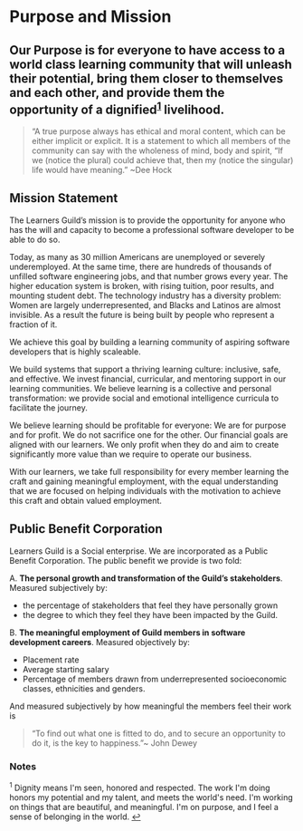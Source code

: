 # Purpose and Mission

## Our Purpose is for everyone to have access to a world class learning community that will unleash their potential, bring them closer to themselves and each other, and provide them the opportunity of a dignified<sup name="a1">[1](#f1)</sup> livelihood. 

> “A true purpose always has ethical and moral content, which can be either implicit or explicit. It is a statement to which all members of the community can say with the wholeness of mind, body and spirit, “If we (notice the plural) could achieve that, then my (notice the singular) life would have meaning.” ~Dee Hock


## Mission Statement

The Learners Guild’s mission is to provide the opportunity for anyone who has the will and capacity to become a professional software developer to be able to do so. 

Today, as many as 30 million Americans are unemployed or severely underemployed. At the same time, there are hundreds of thousands of unfilled software engineering jobs, and that number grows every year. 
The  higher education system is broken, with rising tuition, poor results, and mounting student debt. 
The technology industry has a diversity problem: Women are largely underrepresented, and Blacks and Latinos are almost invisible. As a result the future is being built by people who represent a fraction of it. 

We achieve this goal by building a learning community of aspiring software developers that is highly scaleable. 

We build systems that support a thriving learning culture: inclusive, safe, and effective. We invest financial, curricular, and mentoring support in our learning communities. We believe learning is a collective and personal transformation: we provide social and emotional intelligence curricula to facilitate the journey.

We believe learning should be profitable for everyone: We are for purpose and for profit. We do not sacrifice one for the other. Our financial goals are aligned with our learners. We only profit when they do and aim to create significantly more value than we require to operate our business. 

With our learners, we take full responsibility for every member learning the craft and gaining meaningful employment, with the equal understanding that we are focused on helping individuals with the motivation to achieve this craft and obtain valued employment. 

## Public Benefit Corporation

Learners Guild is a Social enterprise. We are incorporated as a Public Benefit Corporation. The public benefit we provide is two fold:

A. **The personal growth and transformation of the Guild’s stakeholders**. Measured subjectively by: 
  * the percentage of stakeholders that feel they have personally grown
  * the degree to which they feel they have been impacted by the Guild.

B. **The meaningful employment of Guild members in software development careers**. Measured objectively by:
  * Placement rate
  * Average starting salary
  * Percentage of members drawn from underrepresented socioeconomic classes, ethnicities and genders.
  
  And measured subjectively by how meaningful the members feel their work is


> “To find out what one is fitted to do, and to secure an opportunity to do it, is the key to happiness.”~ John Dewey

### Notes

<sup name="f1">1</sup> Dignity means I'm seen, honored and respected. The work I'm doing honors my potential and my talent, and meets the world's need. I'm working on things that are beautiful, and meaningful. I'm on purpose, and I feel a sense of belonging in the world. [↩](#a1)

